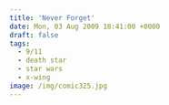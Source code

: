 ```yaml
---
title: 'Never Forget'
date: Mon, 03 Aug 2009 18:41:00 +0000
draft: false
tags:
  - 9/11
  - death star
  - star wars
  - x-wing
image: /img/comic325.jpg
---
```


